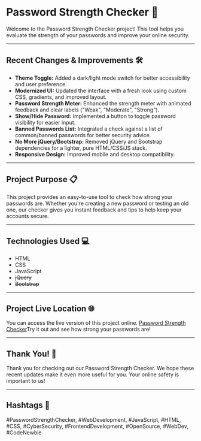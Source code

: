 # Password Strength Checker 💪

Welcome to the Password Strength Checker project! This tool helps you evaluate the strength of your passwords and improve your online security.

---

## Recent Changes & Improvements 🛠️

- **Theme Toggle:** Added a dark/light mode switch for better accessibility and user preference.
- **Modernized UI:** Updated the interface with a fresh look using custom CSS, gradients, and improved layout.
- **Password Strength Meter:** Enhanced the strength meter with animated feedback and clear labels ("Weak", "Moderate", "Strong").
- **Show/Hide Password:** Implemented a button to toggle password visibility for easier input.
- **Banned Passwords List:** Integrated a check against a list of common/banned passwords for better security advice.
- **No More jQuery/Bootstrap:** Removed jQuery and Bootstrap dependencies for a lighter, pure HTML/CSS/JS stack.
- **Responsive Design:** Improved mobile and desktop compatibility.

---

## Project Purpose 📋

This project provides an easy-to-use tool to check how strong your passwords are. Whether you're creating a new password or testing an old one, our checker gives you instant feedback and tips to help keep your accounts secure.

---

## Technologies Used 💻

- HTML
- CSS
- JavaScript
- ~~jQuery~~
- ~~Bootstrap~~
---

## Project Live Location 🌐

You can access the live version of this project online. [Password Strength Checker](https://ainzamour.github.io/PassWord_strength_main/)Try it out and see how strong your passwords are!

---

## Thank You! 👏

Thank you for checking out our Password Strength Checker. We hope these recent updates make it even more useful for you. Your online safety is important to us!

---

## Hashtags 📌
#PasswordStrengthChecker, #WebDevelopment, #JavaScript, #HTML, #CSS, #CyberSecurity, #FrontendDevelopment, #OpenSource, #WebDev, #CodeNewbie

